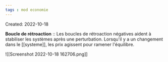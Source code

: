 ```yaml
---
tags : mod economie
---
```

Created: 2022-10-18  

**Boucle de rétroaction** :: Les boucles de rétroaction négatives aident à stabiliser les systèmes après une perturbation. Lorsqu'il y a un changement dans le [[systeme]], les prix agissent pour ramener l'équilibre. 
<!--SR:!2022-10-23,3,270-->



![[Screenshot 2022-10-18 162706.png]]
